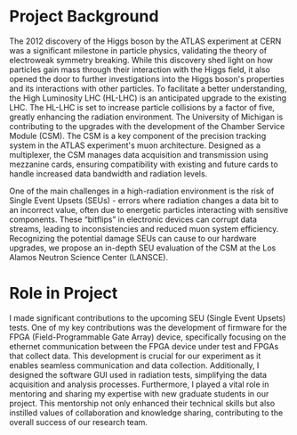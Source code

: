 # Project Background 

The 2012 discovery of the Higgs boson by the ATLAS experiment at CERN was a significant milestone in particle physics, validating the theory of electroweak symmetry breaking. While this discovery shed light on how particles gain mass through their interaction with the Higgs field, it also opened the door to further investigations into the Higgs boson's properties and its interactions with other particles. To facilitate a better understanding, the High Luminosity LHC (HL-LHC) is an anticipated upgrade to the existing LHC. The HL-LHC is set to increase particle collisions by a factor of five, greatly enhancing the radiation environment.  The University of Michigan is contributing to the upgrades with the development of the Chamber Service Module (CSM). The CSM is a key component of the precision tracking system in the ATLAS experiment's muon architecture.  Designed as a multiplexer, the CSM manages data acquisition and transmission using mezzanine cards, ensuring compatibility with existing and future cards to handle increased data bandwidth and radiation levels.

One of the main challenges in a high-radiation environment is the risk of Single Event Upsets (SEUs) - errors where radiation changes a data bit to an incorrect value, often due to energetic particles interacting with sensitive components. These “bitflips” in electronic devices can corrupt data streams, leading to inconsistencies and reduced muon system efficiency. Recognizing the potential damage SEUs can cause to our hardware upgrades, we propose an in-depth SEU evaluation of the CSM at the Los Alamos Neutron Science Center (LANSCE).

# Role in Project
I made significant contributions to the upcoming SEU (Single Event Upsets) tests. One of my key contributions was the development of firmware for the FPGA (Field-Programmable Gate Array) device, specifically focusing on the ethernet communication between the FPGA device under test and FPGAs that collect data. This development is crucial for our experiment as it enables seamless communication and data collection. Additionally, I designed the software GUI used in radiation tests, simplifying the data acquisition and analysis processes. Furthermore, I played a vital role in mentoring and sharing my expertise with new graduate students in our project. This mentorship not only enhanced their technical skills but also instilled values of collaboration and knowledge sharing, contributing to the overall success of our research team.
